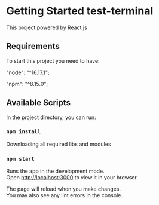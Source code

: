 # Getting Started test-terminal

This project powered by React js 

## Requirements

To start this project you need to have:

"node": "^16.17.1";

"npm": "^8.15.0";

## Available Scripts

In the project directory, you can run:

### `npm install`

Downloading all required libs and modules

### `npm start`

Runs the app in the development mode.\
Open [http://localhost:3000](http://localhost:3000) to view it in your browser.

The page will reload when you make changes.\
You may also see any lint errors in the console.
